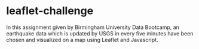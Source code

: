 # leaflet-challenge
In this assignment given by Birmingham University Data Bootcamp,
an earthquake data which is updated by USGS in every five minutes have been chosen and visualized
on a map using Leaflet and Javascript.
